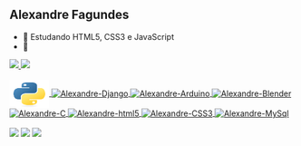 ## Alexandre Fagundes

- 🌱 Estudando HTML5, CSS3 e JavaScript
- 🤔

<div>
  <a href="https://github.com/Alexandre15">
  <img height="180em" src="https://github-readme-stats.vercel.app/api?username=Alexandre15&show_icons=true&theme=github_dark&include_all_commits=true&count_private=true"/>
  <img height="180em" src="https://github-readme-stats.vercel.app/api/top-langs/?username=Alexandre15&layout=compact&langs_count=16&theme=github_dark"/>
</div>

<div style="display: inline_block"><br>
  <img align="center" alt="Alexandre-Python" height="50" width="70" src="https://raw.githubusercontent.com/devicons/devicon/master/icons/python/python-original.svg"/>
  <img align="center" alt="Alexandre-Django" height="50" width="70" src="https://cdn.jsdelivr.net/gh/devicons/devicon@latest/icons/django/django-plain-wordmark.svg" />
  <img align="center" alt="Alexandre-Arduino" height="50" width="70" src="https://cdn.jsdelivr.net/gh/devicons/devicon@latest/icons/arduino/arduino-original-wordmark.svg" />
  <img align="center" alt="Alexandre-Blender" height="50" width="70" src="https://cdn.jsdelivr.net/gh/devicons/devicon@latest/icons/blender/blender-original.svg" />
  <img align="center" alt="Alexandre-C" height="50" width="70" src="https://cdn.jsdelivr.net/gh/devicons/devicon@latest/icons/c/c-original.svg" />
  <img align="center" alt="Alexandre-html5" height="50" width="70" src="https://cdn.jsdelivr.net/gh/devicons/devicon@latest/icons/html5/html5-original-wordmark.svg" />
  <img align="center" alt="Alexandre-CSS3" height="50" width="70" src="https://cdn.jsdelivr.net/gh/devicons/devicon@latest/icons/css3/css3-original-wordmark.svg" />
  <img align="center" alt="Alexandre-MySql" height="50" width="70" src="https://cdn.jsdelivr.net/gh/devicons/devicon@latest/icons/mysql/mysql-original-wordmark.svg" />
</div>

<div><br>
  <a href="https://www.facebook.com/profile.php?id=100010779333447" target="_blank"><img src="https://img.shields.io/badge/Facebook-1877F2?style=for-the-badge&logo=facebook&logoColor=white" target="_blank"></a>
  <a href="https://www.instagram.com/alexandre_15_alexandre/" target="_blank"><img src="https://img.shields.io/badge/Instagram-E4405F?style=for-the-badge&logo=instagram&logoColor=white" target="_blank"></a>
  <a href="https://www.linkedin.com/in/alexandre-fagundes-74343b1a3/" target="_blank"><img src="https://img.shields.io/badge/LinkedIn-0077B5?style=for-the-badge&logo=linkedin&logoColor=white" target="_blank"></a>
</div>
